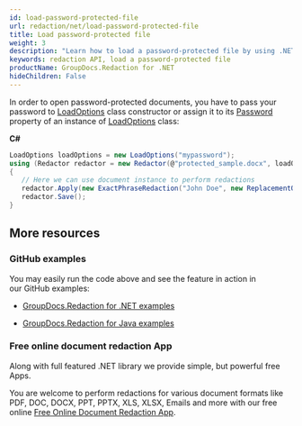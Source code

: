 ```yaml
---
id: load-password-protected-file
url: redaction/net/load-password-protected-file
title: Load password-protected file
weight: 3
description: "Learn how to load a password-protected file by using .NET redaction API"
keywords: redaction API, load a password-protected file
productName: GroupDocs.Redaction for .NET
hideChildren: False
---
```

In order to open password-protected documents, you have to pass your password to [LoadOptions](https://apireference.groupdocs.com/net/redaction/groupdocs.redaction.options/loadoptions) class constructor or assign it to its [Password](https://apireference.groupdocs.com/net/redaction/groupdocs.redaction.options/loadoptions/properties/password) property of an instance of [LoadOptions](https://apireference.groupdocs.com/net/redaction/groupdocs.redaction.options/loadoptions) class:

**C#**

```csharp
LoadOptions loadOptions = new LoadOptions("mypassword");
using (Redactor redactor = new Redactor(@"protected_sample.docx", loadOptions))
{
   // Here we can use document instance to perform redactions
   redactor.Apply(new ExactPhraseRedaction("John Doe", new ReplacementOptions("[personal]")));
   redactor.Save();
}
```

## More resources

### GitHub examples

You may easily run the code above and see the feature in action in our GitHub examples:

*   [GroupDocs.Redaction for .NET examples](https://github.com/groupdocs-redaction/GroupDocs.Redaction-for-.NET)
    
*   [GroupDocs.Redaction for Java examples](https://github.com/groupdocs-redaction/GroupDocs.Redaction-for-Java)
    

### Free online document redaction App

Along with full featured .NET library we provide simple, but powerful free Apps.

You are welcome to perform redactions for various document formats like PDF, DOC, DOCX, PPT, PPTX, XLS, XLSX, Emails and more with our free online [Free Online Document Redaction App](https://products.groupdocs.app/redaction).
